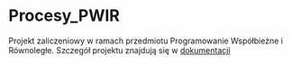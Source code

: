 # Procesy_PWIR
Projekt zaliczeniowy w ramach przedmiotu Programowanie Współbieżne i Równoległe.
Szczegół projektu znajdują się w [dokumentacji](https://github.com/kkasztann/ProcesyPWIR/blob/master/Procesy_PWIR/dokumentacja_projektu/dokumentacja%20projektu.pdf)
